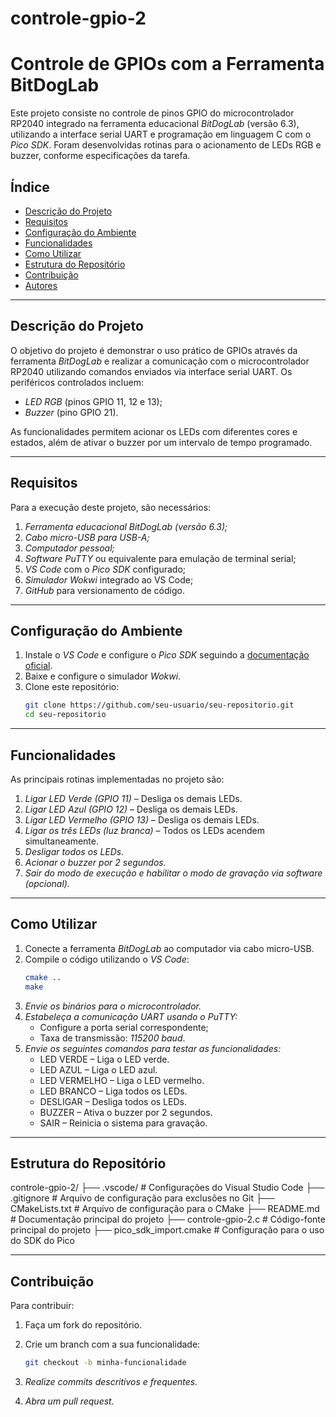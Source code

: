 # controle-gpio-2

# Controle de GPIOs com a Ferramenta BitDogLab

Este projeto consiste no controle de pinos GPIO do microcontrolador RP2040 integrado na ferramenta educacional *BitDogLab* (versão 6.3), utilizando a interface serial UART e programação em linguagem C com o *Pico SDK*. Foram desenvolvidas rotinas para o acionamento de LEDs RGB e buzzer, conforme especificações da tarefa.

## Índice
- [Descrição do Projeto](#descrição-do-projeto)
- [Requisitos](#requisitos)
- [Configuração do Ambiente](#configuração-do-ambiente)
- [Funcionalidades](#funcionalidades)
- [Como Utilizar](#como-utilizar)
- [Estrutura do Repositório](#estrutura-do-repositório)
- [Contribuição](#contribuição)
- [Autores](#autores)

---

## Descrição do Projeto
O objetivo do projeto é demonstrar o uso prático de GPIOs através da ferramenta *BitDogLab* e realizar a comunicação com o microcontrolador RP2040 utilizando comandos enviados via interface serial UART. Os periféricos controlados incluem:
- *LED RGB* (pinos GPIO 11, 12 e 13);
- *Buzzer* (pino GPIO 21).

As funcionalidades permitem acionar os LEDs com diferentes cores e estados, além de ativar o buzzer por um intervalo de tempo programado.

---

## Requisitos
Para a execução deste projeto, são necessários:
1. *Ferramenta educacional BitDogLab (versão 6.3);*
2. *Cabo micro-USB para USB-A;*
3. *Computador pessoal;*
4. *Software PuTTY* ou equivalente para emulação de terminal serial;
5. *VS Code* com o *Pico SDK* configurado;
6. *Simulador Wokwi* integrado ao VS Code;
7. *GitHub* para versionamento de código.

---

## Configuração do Ambiente
1. Instale o *VS Code* e configure o *Pico SDK* seguindo a [documentação oficial](https://github.com/raspberrypi/pico-sdk).
2. Baixe e configure o simulador *Wokwi*.
3. Clone este repositório:
   ```bash
   git clone https://github.com/seu-usuario/seu-repositorio.git
   cd seu-repositorio

---

## Funcionalidades

As principais rotinas implementadas no projeto são:

1. *Ligar LED Verde (GPIO 11)* – Desliga os demais LEDs.
2. *Ligar LED Azul (GPIO 12)* – Desliga os demais LEDs.
3. *Ligar LED Vermelho (GPIO 13)* – Desliga os demais LEDs.
4. *Ligar os três LEDs (luz branca)* – Todos os LEDs acendem simultaneamente.
5. *Desligar todos os LEDs.*
6. *Acionar o buzzer por 2 segundos.*
7. *Sair do modo de execução e habilitar o modo de gravação via software (opcional).*

---

## Como Utilizar

1. Conecte a ferramenta *BitDogLab* ao computador via cabo micro-USB.
2. Compile o código utilizando o *VS Code*:
   ```bash
   cmake ..
   make
3. *Envie os binários para o microcontrolador.*
4. *Estabeleça a comunicação UART usando o PuTTY:*
   - Configure a porta serial correspondente;
   - Taxa de transmissão: *115200 baud*.
5. *Envie os seguintes comandos para testar as funcionalidades:*
   - LED VERDE – Liga o LED verde.
   - LED AZUL – Liga o LED azul.
   - LED VERMELHO – Liga o LED vermelho.
   - LED BRANCO – Liga todos os LEDs.
   - DESLIGAR – Desliga todos os LEDs.
   - BUZZER – Ativa o buzzer por 2 segundos.
   - SAIR – Reinicia o sistema para gravação.

---

## Estrutura do Repositório

controle-gpio-2/
├── .vscode/               # Configurações do Visual Studio Code
├── .gitignore             # Arquivo de configuração para exclusões no Git
├── CMakeLists.txt         # Arquivo de configuração para o CMake
├── README.md              # Documentação principal do projeto
├── controle-gpio-2.c      # Código-fonte principal do projeto
├── pico_sdk_import.cmake  # Configuração para o uso do SDK do Pico

---

## Contribuição

Para contribuir:

1. Faça um fork do repositório.
2. Crie um branch com a sua funcionalidade:
   ```bash
   git checkout -b minha-funcionalidade
3. *Realize commits descritivos e frequentes.*

4. *Abra um pull request.*